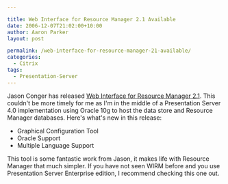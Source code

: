```yaml
---

title: Web Interface for Resource Manager 2.1 Available
date: 2006-12-07T21:02:00+10:00
author: Aaron Parker
layout: post

permalink: /web-interface-for-resource-manager-21-available/
categories:
  - Citrix
tags:
  - Presentation-Server
---
```

Jason Conger has released [Web Interface for Resource Manager 2.1](http://www.jasonconger.com/ShowPost.aspx?strID=f0d11211-b409-462b-83e7-db1c17020ce5). This couldn't be more timely for me as I'm in the middle of a Presentation Server 4.0 implementation using Oracle 10g to host the data store and Resource Manager databases. Here's what's new in this release:

  * Graphical Configuration Tool
  * Oracle Support
  * Multiple Language Support

This tool is some fantastic work from Jason, it makes life with Resource Manager that much simpler. If you have not seen WIRM before and you use Presentation Server Enterprise edition, I recommend checking this one out.